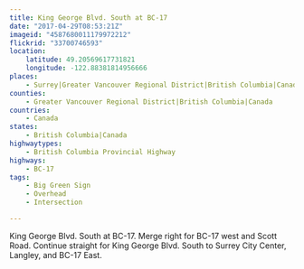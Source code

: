 ```yaml
---
title: King George Blvd. South at BC-17
date: "2017-04-29T08:53:21Z"
imageid: "4587680011179972212"
flickrid: "33700746593"
location:
    latitude: 49.20569617731821
    longitude: -122.88381814956666
places:
    - Surrey|Greater Vancouver Regional District|British Columbia|Canada
counties:
    - Greater Vancouver Regional District|British Columbia|Canada
countries:
    - Canada
states:
    - British Columbia|Canada
highwaytypes:
    - British Columbia Provincial Highway
highways:
    - BC-17
tags:
    - Big Green Sign
    - Overhead
    - Intersection

---
```

King George Blvd. South at BC-17.  Merge right for BC-17 west and Scott Road.  Continue straight for King George Blvd. South to Surrey City Center, Langley, and BC-17 East.